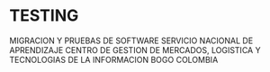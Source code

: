# TESTING
 MIGRACION Y PRUEBAS DE SOFTWARE 
 SERVICIO NACIONAL DE APRENDIZAJE
 CENTRO DE GESTION DE MERCADOS, LOGISTICA Y TECNOLOGIAS DE LA INFORMACION
 BOGO COLOMBIA
